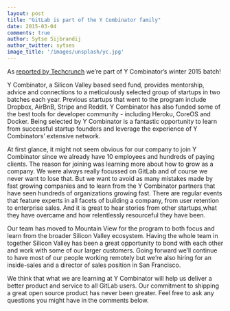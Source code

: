 ```yaml
---
layout: post
title: "GitLab is part of the Y Combinator family"
date: 2015-03-04
comments: true
author: Sytse Sijbrandij
author_twitter: sytses
image_title: '/images/unsplash/yc.jpg'
---
```


As [reported by Techcrunch](http://techcrunch.com/2015/03/03/the-great-git-debate/) we’re part of Y Combinator’s winter 2015 batch!

Y Combinator, a Silicon Valley based seed fund, provides mentorship, advice and connections to a meticulously selected group of startups in two batches each year. Previous startups that went to the program include Dropbox, AirBnB, Stripe and Reddit. Y Combinator has also funded some of the best tools for developer community - including Heroku, CoreOS and Docker. Being selected by Y Combinator is a fantastic opportunity to learn from successful startup founders and leverage the experience of Y Combinators’ extensive network.

<!-- more -->

At first glance, it might not seem obvious for our company to join Y Combinator since we already have 10 employees and hundreds of paying clients. The reason for joining was learning more about how to grow as a company. We were always really focussed on GitLab and of course we never want to lose that. But we want to avoid as many mistakes made by fast growing companies and to learn from the Y Combinator partners that have seen hundreds of organizations growing fast. There are regular events that feature experts in all facets of building a company, from user retention to enterprise sales. And it is great to hear stories from other startups,what they have overcame and how relentlessly resourceful they have been.

Our team has moved to Mountain View for the program to both focus and learn from the broader Silicon Valley ecosystem. Having the whole team in together Silicon Valley has been a great opportunity to bond with each other and work with some of our larger customers. Going forward we’ll continue to have most of our people working remotely but we’re also hiring for an inside-sales and a director of sales position in San Francisco.

We think that what we are learning at Y Combinator will help us deliver a better product and service to all GitLab users. Our commitment to shipping a great open source product has never been greater. Feel free to ask any questions you might have in the comments below.
